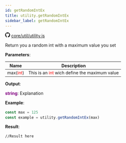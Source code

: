 ```yaml
---
id: getRandomIntEx
title: utility.getRandomIntEx
sidebar_label: getRandomIntEx
---
```

![](/img/github.png) [core/util/utility.js](https://github.com/TrustedSourceLeaks/LeakedServer/blob/master/core/util/utility.js)

Return you a random int with a maximum value you set

**Parameters**:

Name  |   Description 
----------- |   -----------
max(<font color="red">int</font>)  |   This is an <font color="red">int</font> wich define the maximum value


**Output**:

**<font color="purple">string</font>**: Explanation


**Example**:
```js
const max = 125
const example = utility.getRandomIntEx(max)
```

**Result**:
```
//Result here
```